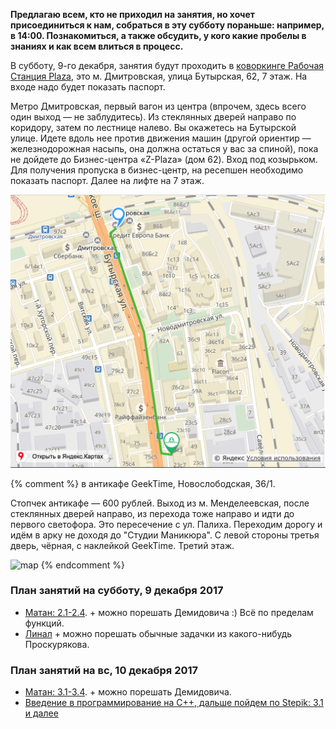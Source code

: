 **Предлагаю всем, кто не приходил на занятия, но хочет присоединиться к нам, собраться в эту субботу пораньше: например, в 14:00. Познакомиться, а также обсудить, у кого какие пробелы в знаниях и как всем влиться в процесс.**

В субботу, 9-го декабря, занятия будут проходить в [коворкинге Рабочая Станция Plaza](http://coworkstation.ru/plaza), это м. Дмитровская, улица Бутырская, 62, 7 этаж. На входе надо будет показать паспорт.

Метро Дмитровская, первый вагон из центра (впрочем, здесь всего один выход — не заблудитесь). Из стеклянных дверей направо по коридору, затем по лестнице налево. Вы окажетесь на Бутырской улице. Идете вдоль нее против движения машин (другой ориентир — железнодорожная насыпь, она должна остаться у вас за спиной), пока не дойдете до Бизнес-центра «Z-Plaza» (дом 62). Вход под козырьком.
Для получения пропуска в бизнес-центр, на ресепшен необходимо показать паспорт.
Далее на лифте на 7 этаж.

![Карта, как идти до Рабочей станции](/_assets/map_coworking_station.png)

{% comment %} 
в антикафе GeekTime, Новослободская, 36/1.  

Стопчек антикафе — 600 рублей.
Выход из м. Менделеевская, после стеклянных дверей направо, из перехода тоже направо и идти до первого светофора. Это пересечение с ул. Палиха. Переходим дорогу и идём в арку не доходя до "Студии Маникюра". С левой стороны третья дверь, чёрная, с наклейкой GeekTime. Третий этаж.

![map](https://pp.userapi.com/c622517/v622517522/4ccf2/HijHNyPsegI.jpg)
{% endcomment %}

### План занятий на субботу, 9 декабря 2017
- [Матан: 2.1-2.4](https://stepik.org/course/95/syllabus). + можно порешать Демидовича :) Всё по пределам функций.
- [Линал](https://stepik.org/course/79/syllabus) + можно порешать обычные задачки из какого-нибудь Проскурякова.

### План занятий на вс, 10 декабря 2017
- [Матан: 3.1-3.4](https://stepik.org/course/95/syllabus). + можно порешать Демидовича.
- [Введение в программирование на С++, дальше пойдем по Stepik: 3.1 и далее](https://stepik.org/course/7/syllabus)
